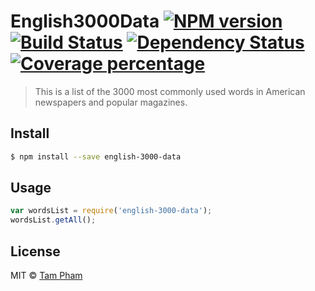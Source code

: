 # English3000Data [![NPM version][npm-image]][npm-url] [![Build Status][travis-image]][travis-url] [![Dependency Status][daviddm-image]][daviddm-url] [![Coverage percentage][coveralls-image]][coveralls-url]
> This is a list of the 3000 most commonly used words in American newspapers and popular magazines.


## Install

```sh
$ npm install --save english-3000-data
```


## Usage

```js
var wordsList = require('english-3000-data');
wordsList.getAll();
```

## License

MIT © [Tam Pham](capheshift.tumblr.com)

[npm-image]: https://badge.fury.io/js/sudo-db.svg
[npm-url]: https://npmjs.org/package/sudo-db
[travis-image]: https://travis-ci.org/capheshift/sudo-db.svg?branch=master
[travis-url]: https://travis-ci.org/capheshift/sudo-db
[daviddm-image]: https://david-dm.org/capheshift/sudo-db.svg?theme=shields.io
[daviddm-url]: https://david-dm.org/capheshift/sudo-db
[coveralls-image]: https://coveralls.io/repos/capheshift/sudo-db/badge.svg
[coveralls-url]: https://coveralls.io/r/capheshift/sudo-db
